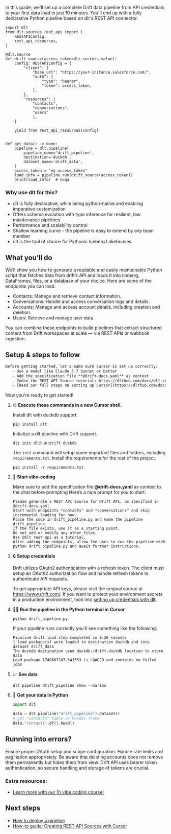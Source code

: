 In this guide, we'll set up a complete Drift data pipeline from API credentials to your first data load in just 10 minutes. You'll end up with a fully declarative Python pipeline based on dlt's REST API connector.

```python-outcome
import dlt
from dlt.sources.rest_api import (
    RESTAPIConfig,
    rest_api_resources,
)

@dlt.source
def drift_source(access_token=dlt.secrets.value):
    config: RESTAPIConfig = {
        "client": {
            "base_url": "https://your-instance.salesforce.com/",
            "auth": {
                "type": "bearer",
                "token": access_token,
            },
        },
        "resources": [
            "contacts",
            "conversations",
            "users"
            ],
    }

    yield from rest_api_resources(config)


def get_data() -> None:
    pipeline = dlt.pipeline(
        pipeline_name='drift_pipeline',
        destination='duckdb',
        dataset_name='drift_data', 
    )
    access_token = "my_access_token"
    load_info = pipeline.run(drift_source(access_token))
    print(load_info)  # noqa
```

### Why use dlt for this?

- dlt is fully declarative, while being python-native and enabling imperative customization
- Offers schema evolution with type inference for resilient, low maintenance pipelines
- Performance and scalability control
- Shallow learning curve - the pipeline is easy to extend by any team member
- dlt is the tool of choice for Pythonic Iceberg Lakehouses

## What you’ll do

We’ll show you how to generate a readable and easily maintainable Python script that fetches data from drift’s API and loads it into Iceberg, DataFrames, files, or a database of your choice. Here are some of the endpoints you can load:

- Contacts: Manage and retrieve contact information.
- Conversations: Handle and access conversation logs and details.
- Accounts: Manage and access account details, including creation and deletion.
- Users: Retrieve and manage user data.

You can combine these endpoints to build pipelines that extract structured content from Drift workspaces at scale — via REST APIs or webhook ingestion.

## Setup & steps to follow

```default
Before getting started, let's make sure Cursor is set up correctly:
   - Use a model like Claude 3.7 Sonnet or better
   - Add the specification file **@drift-docs.yaml** as context
   - Index the REST API Source tutorial: https://dlthub.com/docs/dlt-ecosystem/verified-sources/rest_api/ and add it to context as **@dlt rest api**
   - [Read our full steps on setting up Cursor](https://dlthub.com/docs/dlt-ecosystem/llm-tooling/cursor-restapi#23-configuring-cursor-with-documentation)
```

Now you're ready to get started! 

1. ⚙️ **Execute these commands in a new Cursor shell.**
    
    Install dlt with duckdb support:
    ```shell
    pip install dlt
    ```

    Initialize a dlt pipeline with Drift support.
    ```shell
    dlt init dlthub:drift duckdb
    ```

    The `init` command will setup some important files and folders, including `requirements.txt`. Install the requirements for the rest of the project.
    ```shell
    pip install -r requirements.txt
    ```
    
2. 🤠 **Start vibe-coding**
    
    Make sure to add the specification file **@drift-docs.yaml** as context to the chat before prompting
    Here’s a nice prompt for you to start: 
    
    ```prompt
    Please generate a REST API Source for Drift API, as specified in @drift-docs.yaml 
    Start with endpoints "contacts" and "conversations" and skip incremental loading for now. 
    Place the code in drift_pipeline.py and name the pipeline drift_pipeline. 
    If the file exists, use it as a starting point. 
    Do not add or modify any other files. 
    Use @dlt rest api as a tutorial. 
    After adding the endpoints, allow the user to run the pipeline with python drift_pipeline.py and await further instructions.
    ```

    
3. 🔒 **Setup credentials** 
    
    Drift utilizes OAuth2 authentication with a refresh token. The client must setup an OAuth2 authorization flow and handle refresh tokens to authenticate API requests.
    
    To get appropriate API keys, please visit the original source at https://www.drift.com/.
    If you want to protect your environment secrets in a production environment, look into [setting up credentials with dlt](https://dlthub.com/docs/walkthroughs/add_credentials).
    
4. 🏃‍♀️ **Run the pipeline in the Python terminal in Cursor**
    
    ```shell
    python drift_pipeline.py
    ```
    
    If your pipeline runs correctly you’ll see something like the following:
    
    ```shell
    Pipeline drift load step completed in 0.26 seconds
    1 load package(s) were loaded to destination duckdb and into dataset drift_data
    The duckdb destination used duckdb:/drift.duckdb location to store data
    Load package 1749667187.541553 is LOADED and contains no failed jobs
    ```
    
5. 📈 **See data**
    
    ```shell
    dlt pipeline drift_pipeline show --marimo
    ```
    
6. 🐍 **Get your data in Python**
    
    ```python
    import dlt

   data = dlt.pipeline("drift_pipeline").dataset()
   # get "contacts" table as Pandas frame
   data."contacts".df().head()
    ```

## Running into errors?

Ensure proper OAuth setup and scope configuration. Handle rate limits and pagination appropriately. Be aware that deleting accounts does not remove them permanently but hides them from view. Drift API uses bearer token authentication, so secure handling and storage of tokens are crucial.

### Extra resources:

- [Learn more with our 1h vibe coding course!](https://www.youtube.com/watch?v=GGid70rnJuM)

## Next steps

- [How to deploy a pipeline](https://dlthub.com/docs/walkthroughs/deploy-a-pipeline)
- [How-to guide: Creating REST API Sources with Cursor](https://dlthub.com/docs/dlt-ecosystem/llm-tooling/cursor-restapi)